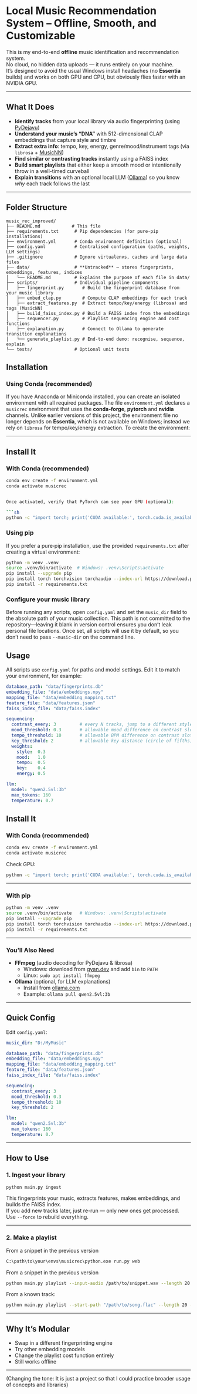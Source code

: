 # Local Music Recommendation System – Offline, Smooth, and Customizable

This is my end-to-end **offline** music identification and recommendation system.  
No cloud, no hidden data uploads — it runs entirely on your machine.  
It’s designed to avoid the usual Windows install headaches (no **Essentia** builds) and works on both GPU and CPU, but obviously flies faster with an NVIDIA GPU.

---

## What It Does

- **Identify tracks** from your local library via audio fingerprinting (using [PyDejavu](https://github.com/worldveil/dejavu))  
- **Understand your music’s “DNA”** with 512-dimensional CLAP embeddings that capture style and timbre  
- **Extract extra info**: tempo, key, energy, genre/mood/instrument tags (via `librosa` + [MusicNN](https://github.com/jordipons/musicnn))  
- **Find similar or contrasting tracks** instantly using a FAISS index  
- **Build smart playlists** that either keep a smooth mood or intentionally throw in a well-timed curveball  
- **Explain transitions** with an optional local LLM ([Ollama](https://ollama.com/)) so you know *why* each track follows the last

---

## Folder Structure



```
music_rec_improved/
├── README.md            # This file
├── requirements.txt      # Pip dependencies (for pure‑pip installations)
├── environment.yml       # Conda environment definition (optional)
├── config.yaml           # Centralised configuration (paths, weights, LLM settings)
├── .gitignore            # Ignore virtualenvs, caches and large data files
├── data/                 # **Untracked** – stores fingerprints, embeddings, features, indices
│   └── README.md         # Explains the purpose of each file in data/
├── scripts/              # Individual pipeline components
│   ├── fingerprint.py       # Build the fingerprint database from your music library
│   ├── embed_clap.py        # Compute CLAP embeddings for each track
│   ├── extract_features.py  # Extract tempo/key/energy (librosa) and tags (MusicNN)
│   ├── build_faiss_index.py # Build a FAISS index from the embeddings
│   ├── sequencer.py         # Playlist sequencing engine and cost functions
│   ├── explanation.py       # Connect to Ollama to generate transition explanations
│   └── generate_playlist.py # End‑to‑end demo: recognise, sequence, explain
└── tests/                # Optional unit tests
```

## Installation

### Using Conda (recommended)

If you have Anaconda or Miniconda installed, you can create an isolated environment with all required packages.  The file `environment.yml` declares a `musicrec` environment that uses the **conda‑forge**, **pytorch** and **nvidia** channels.  Unlike earlier versions of this project, the environment file no longer depends on **Essentia**, which is not available on Windows; instead we rely on `librosa` for tempo/key/energy extraction.  To create the environment:


---

## Install It

### With Conda (recommended)

```sh
conda env create -f environment.yml
conda activate musicrec


Once activated, verify that PyTorch can see your GPU (optional):

```sh
python -c "import torch; print('CUDA available:', torch.cuda.is_available())"
```

### Using pip

If you prefer a pure‑pip installation, use the provided `requirements.txt` after creating a virtual environment:

```sh
python -m venv .venv
source .venv/bin/activate  # Windows: .venv\Scripts\activate
pip install --upgrade pip
pip install torch torchvision torchaudio --index-url https://download.pytorch.org/whl/cu121  # optional GPU support
pip install -r requirements.txt
```

### Configure your music library

Before running any scripts, open `config.yaml` and set the `music_dir` field to the absolute path of your music collection.  This path is not committed to the repository—leaving it blank in version control ensures you don’t leak personal file locations.  Once set, all scripts will use it by default, so you don’t need to pass `--music-dir` on the command line.

## Usage

All scripts use `config.yaml` for paths and model settings.  Edit it to match your environment, for example:

```yaml
database_path: "data/fingerprints.db"
embedding_file: "data/embeddings.npy"
mapping_file: "data/embedding_mapping.txt"
feature_file: "data/features.json"
faiss_index_file: "data/faiss.index"

sequencing:
  contrast_every: 3         # every N tracks, jump to a different style
  mood_threshold: 0.3       # allowable mood difference on contrast slots
  tempo_threshold: 10       # allowable BPM difference on contrast slots
  key_threshold: 2          # allowable key distance (circle of fifths) on contrast slots
  weights:
    style:  0.3
    mood:   1.0
    tempo:  0.5
    key:    0.4
    energy: 0.5

llm:
  model: "qwen2.5vl:3b"
  max_tokens: 160
  temperature: 0.7
```

## Install It

### With Conda (recommended)

```sh
conda env create -f environment.yml
conda activate musicrec
```

Check GPU:

```sh
python -c "import torch; print('CUDA available:', torch.cuda.is_available())"
```

---

### With pip

```sh
python -m venv .venv
source .venv/bin/activate   # Windows: .venv\Scripts\activate
pip install --upgrade pip
pip install torch torchvision torchaudio --index-url https://download.pytorch.org/whl/cu121  # optional GPU build
pip install -r requirements.txt
```

---

### You’ll Also Need

- **FFmpeg** (audio decoding for PyDejavu & librosa)  
  - Windows: download from [gyan.dev](https://www.gyan.dev/ffmpeg/builds/) and add `bin` to `PATH`  
  - Linux: `sudo apt install ffmpeg`
- **Ollama** (optional, for LLM explanations)  
  - Install from [ollama.com](https://ollama.com/download)  
  - Example: `ollama pull qwen2.5vl:3b`

---

## Quick Config

Edit `config.yaml`:

```yaml
music_dir: "D:/MyMusic"

database_path: "data/fingerprints.db"
embedding_file: "data/embeddings.npy"
mapping_file: "data/embedding_mapping.txt"
feature_file: "data/features.json"
faiss_index_file: "data/faiss.index"

sequencing:
  contrast_every: 3
  mood_threshold: 0.3
  tempo_threshold: 10
  key_threshold: 2

llm:
  model: "qwen2.5vl:3b"
  max_tokens: 160
  temperature: 0.7
```

---

## How to Use

### 1. Ingest your library

```sh
python main.py ingest
```

This fingerprints your music, extracts features, makes embeddings, and builds the FAISS index.  
If you add new tracks later, just re-run — only new ones get processed.  
Use `--force` to rebuild everything.

---

### 2. Make a playlist

From a snippet in the previous version
```sh
C:\path\to\your\envs\musicrec\python.exe run.py web
```

From a snippet in the previous version
```sh
python main.py playlist --input-audio /path/to/snippet.wav --length 20 --policy smooth
```

From a known track:

```sh
python main.py playlist --start-path "/path/to/song.flac" --length 20 --policy contrast
```

---

## Why It’s Modular

- Swap in a different fingerprinting engine  
- Try other embedding models  
- Change the playlist cost function entirely  
- Still works offline

---

(Changing the tone: It is just a project so that I could practice broader usage of concepts and libraries)
